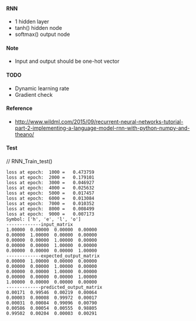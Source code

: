 #### RNN
* 1 hidden layer
* tanh() hidden node
* softmax() output node

#### Note
* Input and output should be one-hot vector

#### TODO
* Dynamic learning rate
* Gradient check

#### Reference
* http://www.wildml.com/2015/09/recurrent-neural-networks-tutorial-part-2-implementing-a-language-model-rnn-with-python-numpy-and-theano/


#### Test

// RNN_Train_test()
```
loss at epoch:  1000 =   0.473759
loss at epoch:  2000 =   0.179101
loss at epoch:  3000 =   0.046927
loss at epoch:  4000 =   0.025632
loss at epoch:  5000 =   0.017457
loss at epoch:  6000 =   0.013084
loss at epoch:  7000 =   0.010352
loss at epoch:  8000 =   0.008499
loss at epoch:  9000 =   0.007173
Symbol: ['h', 'e', 'l', 'o']
-------------input_matrix
1.00000  0.00000  0.00000  0.00000  
0.00000  1.00000  0.00000  0.00000  
0.00000  0.00000  1.00000  0.00000  
0.00000  0.00000  1.00000  0.00000  
0.00000  0.00000  0.00000  1.00000  
-------------expected_output_matrix
0.00000  1.00000  0.00000  0.00000  
0.00000  0.00000  1.00000  0.00000  
0.00000  0.00000  1.00000  0.00000  
0.00000  0.00000  0.00000  1.00000  
1.00000  0.00000  0.00000  0.00000  
-------------predicted_output_matrix
0.00171  0.99546  0.00219  0.00064  
0.00003  0.00008  0.99972  0.00017  
0.00031  0.00084  0.99096  0.00790  
0.00586  0.00054  0.00555  0.98805  
0.99502  0.00204  0.00003  0.00291

```